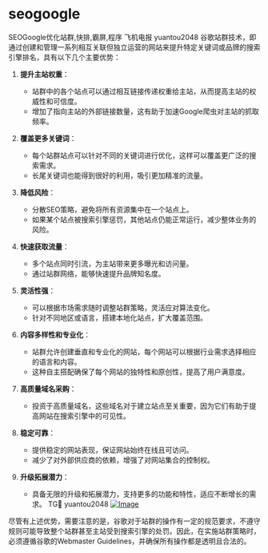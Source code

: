 # seogoogle
SEOGoogle优化站群,快排,霸屏,程序
飞机电报 yuantou2048
谷歌站群技术，即通过创建和管理一系列相互关联但独立运营的网站来提升特定关键词或品牌的搜索引擎排名，具有以下几个主要优势：

1. **提升主站权重**：
   - 站群中的各个站点可以通过相互链接传递权重给主站，从而提高主站的权威性和可信度。
   - 增加了指向主站的外部链接数量，这有助于加速Google爬虫对主站的抓取频率。

2. **覆盖更多关键词**：
   - 每个站群站点可以针对不同的关键词进行优化，这样可以覆盖更广泛的搜索需求。
   - 长尾关键词也能得到很好的利用，吸引更加精准的流量。

3. **降低风险**：
   - 分散SEO策略，避免将所有资源集中在一个站点上。
   - 如果某个站点被搜索引擎惩罚，其他站点仍能正常运行，减少整体业务的风险。

4. **快速获取流量**：
   - 多个站点同时引流，为主站带来更多曝光和访问量。
   - 通过站群网络，能够快速提升品牌知名度。

5. **灵活性强**：
   - 可以根据市场需求随时调整站群策略，灵活应对算法变化。
   - 针对不同地区或语言，搭建本地化站点，扩大覆盖范围。

6. **内容多样性和专业化**：
   - 站群允许创建垂直和专业化的网站，每个网站可以根据行业需求选择相应的语言和内容。
   - 这种自主搭配确保了每个网站的独特性和原创性，提高了用户满意度。

7. **高质量域名采购**：
   - 投资于高质量域名，这些域名对于建立站点至关重要，因为它们有助于提高网站在搜索引擎中的可见性。

8. **稳定可靠**：
   - 提供稳定的网站表现，保证网站始终在线且可访问。
   - 减少了对外部供应商的依赖，增强了对网站集合的控制权。

9. **升级拓展潜力**：
   - 具备无限的升级和拓展潜力，支持更多的功能和特性，适应不断增长的需求。
TG💪 yuantou2048
 [![Image](https://github.com/user-attachments/assets/d964b089-38f0-4956-b827-1c213856ce84)](https://t.me/yuantou2048)


尽管有上述优势，需要注意的是，谷歌对于站群的操作有一定的规范要求，不遵守规则可能导致整个站群甚至主站受到搜索引擎的处罚。因此，在实施站群策略时，必须遵循谷歌的Webmaster Guidelines，并确保所有操作都是透明且合法的。
